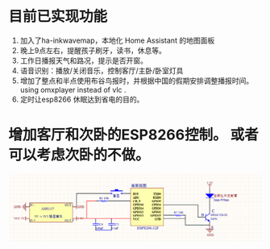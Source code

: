 # 目前已实现功能
1. 加入了ha-inkwavemap，本地化 Home Assistant 的地图面板
2. 晚上9点左右，提醒孩子刷牙，读书，休息等。
3. 工作日播报天气和路况，提示是否开窗。
4. 语音识别：播放/关闭音乐，控制客厅/主卧/卧室灯具
5. 增加了整点和半点使用布谷鸟报时，并根据中国的假期安排调整播报时间。using omxplayer instead of vlc . 
6. 定时让esp8266 休眠达到省电的目的。
# 增加客厅和次卧的ESP8266控制。 或者可以考虑次卧的不做。
![Image text](LIGHT-ESP8266.png)
